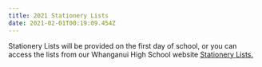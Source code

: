 ```yaml
---
title: 2021 Stationery Lists
date: 2021-02-01T00:19:09.454Z
---
```

Stationery Lists will be provided on the first day of school, or you can access the lists 
from our Whanganui High School website [Stationery Lists.](https://www.whanganuihigh.school.nz/info-for-parents/stationery-lists/)